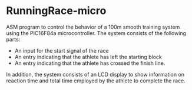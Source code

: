 # RunningRace-micro
 ASM program  to control the behavior of a  100m smooth training system using the PIC16F84a microcontroller.
 The system consists of the following parts: 
  - An input for the start signal of the race
  - An entry indicating that the athlete has left the starting block
  - An entry indicating that the athlete has crossed the finish line. 

 In addition, the system consists of an LCD display to show information on reaction time and total time employed by the athlete to complete the race.
